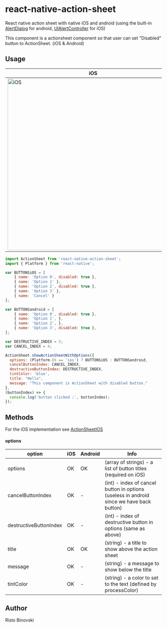 # react-native-action-sheet 

React native action sheet with native iOS and android (using the built-in [AlertDialog](https://developer.android.com/reference/android/app/AlertDialog.html) for android, [UIAlertController](https://developer.apple.com/documentation/uikit/uialertcontroller?language=objc) for iOS)

This component is a actionsheet component so that user can set "Disabled" button to ActionSheet. (iOS & Android)

## Usage

iOS | Android
------ | -------
<img title="iOS" src="https://i.ibb.co/QYYCY84/ios.png" height=550/> | <img title="Android" src="https://i.ibb.co/8bGBfL0/1608379266162.jpg" height=550/>

```javascript
import ActionSheet from 'react-native-action-sheet';
import { Platform } from 'react-native';

var BUTTONSiOS = [
    { name: 'Option 0', disabled: true },
    { name: 'Option 1' },
    { name: 'Option 2', disabled: true },
    { name: 'Option 3' },
    { name: 'Cancel' }
];

var BUTTONSandroid = [
    { name: 'Option 0', disabled: true },
    { name: 'Option 1', },
    { name: 'Option 2', },
    { name: 'Option 3', disabled: true },
];

var DESTRUCTIVE_INDEX = 3;
var CANCEL_INDEX = 4;

ActionSheet.showActionSheetWithOptions({
  options: (Platform.OS == 'ios') ? BUTTONSiOS : BUTTONSandroid,
  cancelButtonIndex: CANCEL_INDEX,
  destructiveButtonIndex: DESTRUCTIVE_INDEX,
  tintColor: 'blue',
  title: "Hello",
  message: "This component is ActionSheet with disabled button."
},
(buttonIndex) => {
  console.log('button clicked :', buttonIndex);
});
```

## Methods

For the iOS implementation see [ActionSheetIOS](https://facebook.github.io/react-native/docs/actionsheetios.html)

#### options

option | iOS  | Android | Info
------ | ---- | ------- | ----
options | OK | OK | (array of strings) - a list of button titles (required on iOS)
cancelButtonIndex | OK | - | (int) - index of cancel button in options (useless in android since we have back button)
destructiveButtonIndex | OK | - | (int) - index of destructive button in options (same as above)
title | OK | OK | (string) - a title to show above the action sheet
message | OK | - | (string) - a message to show below the title
tintColor | OK | - | (string) - a color to set to the text (defined by processColor)

## Author

Risto Binovski
